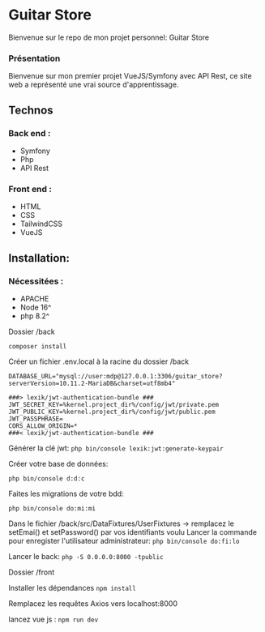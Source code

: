 # Guitar Store

Bienvenue sur le repo de mon projet personnel: Guitar Store

### Présentation

Bienvenue sur mon premier projet VueJS/Symfony avec API Rest,
ce site web a représenté une vrai source d'apprentissage.

## Technos

### Back end :
-   Symfony
-   Php
-   API Rest

### Front end :
-   HTML
-   CSS
-   TailwindCSS
-   VueJS

##   Installation:

### Nécessitées :
- APACHE
- Node 16^
- php 8.2^

Dossier /back

`
composer install
`

Créer un fichier .env.local à la racine du dossier /back

```
DATABASE_URL="mysql://user:mdp@127.0.0.1:3306/guitar_store?serverVersion=10.11.2-MariaDB&charset=utf8mb4"

###> lexik/jwt-authentication-bundle ###
JWT_SECRET_KEY=%kernel.project_dir%/config/jwt/private.pem
JWT_PUBLIC_KEY=%kernel.project_dir%/config/jwt/public.pem
JWT_PASSPHRASE=
CORS_ALLOW_ORIGIN=*
###< lexik/jwt-authentication-bundle ###
```

Générer la clé jwt:
`
php bin/console lexik:jwt:generate-keypair
`

Créer votre base de données:

`
php bin/console d:d:c
`

Faites les migrations de votre bdd:

`
php bin/console do:mi:mi
`

Dans le fichier /back/src/DataFixtures/UserFixtures -> remplacez le setEmai() et setPassword() par vos identifiants voulu
Lancer la commande pour enregister l'utilisateur administrateur:
`
php bin/console do:fi:lo
`


Lancer le back:
`
php -S 0.0.0.0:8000 -tpublic
`

Dossier /front

Installer les dépendances
`
npm install
`

Remplacez les requêtes Axios vers localhost:8000

lancez vue js :
`
npm run dev
`
